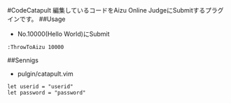 #CodeCatapult
編集しているコードをAizu Online JudgeにSubmitするプラグインです。
##Usage

* No.10000(Hello World)にSubmit

```
:ThrowToAizu 10000
```

##Sennigs

* pulgin/catapult.vim

```
let userid = "userid"
let password = "password"
```

